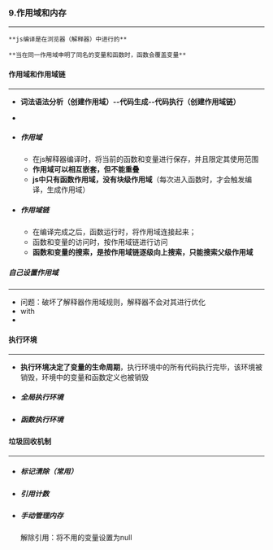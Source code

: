 ### 9.作用域和内存

***

 	**js编译是在浏览器（解释器）中进行的**

 	**当在同一作用域申明了同名的变量和函数时，函数会覆盖变量**





#### 作用域和作用域链

***

- **词法语法分析（创建作用域）--代码生成--代码执行（创建作用域链）**

- 

- ##### 作用域

  - 在js解释器编译时，将当前的函数和变量进行保存，并且限定其使用范围
  - **作用域可以相互嵌套，但不能重叠**
  -  **js中只有函数作用域，没有块级作用域**（每次进入函数时，才会触发编译，生成作用域）

- ##### 作用域链

  -  在编译完成之后，函数运行时，将作用域连接起来；
  - 函数和变量的访问时，按作用域链进行访问
  - **函数和变量的搜索，是按作用域链逐级向上搜索，只能搜索父级作用域**



##### 自己设置作用域

***

- 问题：破坏了解释器作用域规则，解释器不会对其进行优化
- with
- 





#### 执行环境

***

- **执行环境决定了变量的生命周期**，执行环境中的所有代码执行完毕，该环境被销毁，环境中的变量和函数定义也被销毁

- ##### 全局执行环境

- ##### 函数执行环境





#### 垃圾回收机制

***

- ##### 标记清除（常用）

- ##### 引用计数

- ##### 手动管理内存

   	解除引用：将不用的变量设置为null